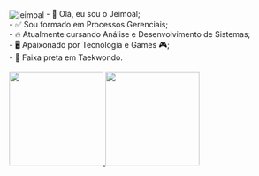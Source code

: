 <img align="center" alt="jeimoal"  src="https://komarev.com/ghpvc/?username=jeimoal&style=flat-square">
- 👋 Olá, eu sou o Jeimoal;<br>
- ✅ Sou formado em Processos Gerenciais;<br>
- 🔥 Atualmente cursando Análise e Desenvolvimento de Sistemas;<br>
- 🖥️ Apaixonado por Tecnologia e Games 🎮;<br>
- 🥋 Faixa preta em Taekwondo.<br>
<br>
<div style="display: flex">
  <a href="https://github.com/jeimoal">    
  <img height="170em" src="https://github-readme-stats.vercel.app/api?username=jeimoal&show_icons=true&theme=dracula&include_all_commits=true&count_private=true&cache_seconds=1800">
  <img height="170em" src="https://github-readme-stats.vercel.app/api/top-langs/?username=jeimoal&layout=compact&langs_count=7&theme=dracula&cache_seconds=1800"/>      
</div>
